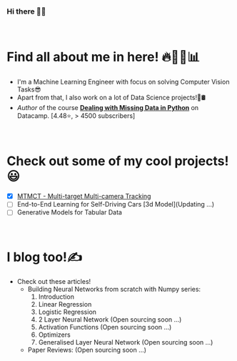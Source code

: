 ### Hi there 👋🍻

<br>

# Find all about me in here! 🔥👨‍💻📊

- I'm a Machine Learning Engineer with focus on solving Computer Vision Tasks😎
- Apart from that, I also work on a lot of Data Science projects!🧪🛢
- *Author* of the course **[Dealing with Missing Data in Python](https://www.datacamp.com/courses/dealing-with-missing-data-in-python)** on Datacamp. [4.48⭐, > 4500 subscribers]

<br>

# Check out some of my cool projects!😃
- [x] [MTMCT - Multi-target Multi-camera Tracking](https://github.com/SurajDonthi/MTMCT-Person-Re-Identification)
- [ ] End-to-End Learning for Self-Driving Cars [3d Model](Updating ...)
- [ ] Generative Models for Tabular Data

<br>

# I blog too!✍

- Check out these articles!
  - Building Neural Networks from scratch with Numpy series:
      1. Introduction
      2. Linear Regression
      3. Logistic Regression
      4. 2 Layer Neural Network (Open sourcing soon ...)
      5. Activation Functions (Open sourcing soon ...)
      6. Optimizers
      7. Generalised Layer Neural Network (Open sourcing soon ...)
  - Paper Reviews: (Open sourcing soon ...)
